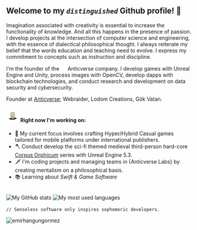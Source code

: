 ## Welcome to my *`distinguished`* Github profile! 👋
Imagination associated with creativity is essential to increase the functionality of knowledge. And all this happens in the presence of passion. I develop projects at the intersection of computer science and engineering, with the essence of dialectical philosophical thought. I always reiterate my belief that the words education and teaching need to evolve. I express my commitment to concepts such as instruction and discipline.

I'm the founder of the  <img src="https://raw.githubusercontent.com/emirhangungormez/emirhangungormez/main/Anticverse.png" width="15px" height="15px"/>  Anticverse company. I develop games with Unreal Engine and Unity, process images with OpenCV, develop dapps with blockchain technologies, and conduct research and development on data security and cybersecurity.

Founder at [Anticverse](https://www.anticverse.com); Webraider, Lodom Creations, Gök Vatan.


#### <img src="https://raw.githubusercontent.com/emirhangungormez/emirhangungormez/main/giphy.gif" width="35px" height="35px"/> Right now I'm working on:
- 📱 My current focus involves crafting Hyper/Hybrid Casual games tailored for mobile platforms under international publishers.
- 🪓 Conduct develop the sci-fi themed medieval third-person hard-core [Corpus Orphicum](https://www.instagram.com/corpusorphicum) series with Unreal Engine 5.3.
- 🗡️ I'm coding projects and managing teams in {Anticverse Labs} by creating mentalism on a philosophical basis.
- 📚 Learning about *Swift & Game Software*

<br>
<span><img src="https://github-readme-stats.vercel.app/api?username=emirhangungormez&theme=transparent&hide_border=true&hide=issues&show_icons=true&include_all_commits=true" alt="My GitHub stats" align="center"></span>
<span><img src="https://github-readme-stats.vercel.app/api/top-langs?username=emirhangungormez&theme=transparent&hide_border=true&hide=html&layout=compact&langs_count=6&card_width=275" alt="My most used languages" align="center"></span>
<br>



`// Senseless software only inspires sophomoric developers.`
<p align="left"> <img src="https://komarev.com/ghpvc/?username=emirhangungormez&label=Profile%20Views&color=0e75b6&style=flat" alt="emirhangungormez" /> </p> 
